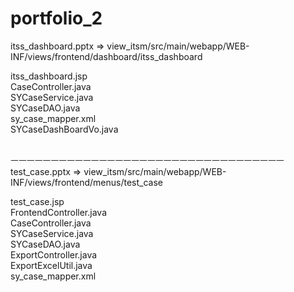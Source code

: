 # portfolio_2

itss_dashboard.pptx => view_itsm/src/main/webapp/WEB-INF/views/frontend/dashboard/itss_dashboard<br>

itss_dashboard.jsp<br>
CaseController.java<br>
SYCaseService.java<br>
SYCaseDAO.java<br>
sy_case_mapper.xml<br>
SYCaseDashBoardVo.java<br><br>

ㅡㅡㅡㅡㅡㅡㅡㅡㅡㅡㅡㅡㅡㅡㅡㅡㅡㅡㅡㅡㅡㅡㅡㅡㅡㅡㅡㅡㅡㅡㅡㅡㅡㅡ<br>
test_case.pptx => view_itsm/src/main/webapp/WEB-INF/views/frontend/menus/test_case<br>

test_case.jsp<br>
FrontendController.java<br>
CaseController.java<br>
SYCaseService.java<br>
SYCaseDAO.java<br>
ExportController.java<br>
ExportExcelUtil.java<br>
sy_case_mapper.xml
